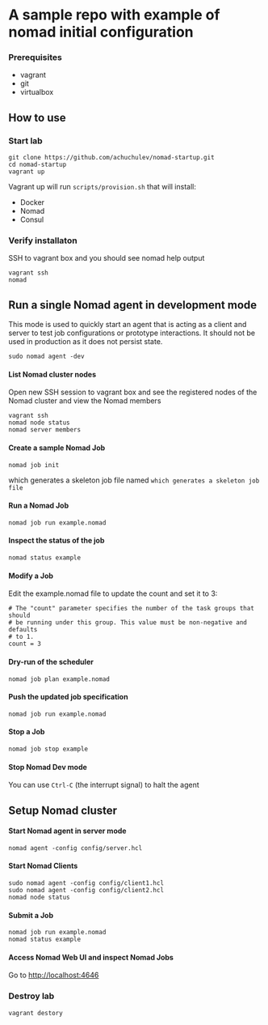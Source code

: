 # A sample repo with example of nomad initial configuration

### Prerequisites

- vagrant
- git
- virtualbox

## How to use

### Start lab

```
git clone https://github.com/achuchulev/nomad-startup.git
cd nomad-startup
vagrant up
```

Vagrant up will run `scripts/provision.sh` that will install:

- Docker
- Nomad
- Consul

### Verify installaton

SSH to vagrant box and you should see nomad help output 

```
vagrant ssh
nomad
```

## Run a single Nomad agent in development mode

This mode is used to quickly start an agent that is acting as a client and server to test job configurations or prototype interactions. It should not be used in production as it does not persist state.

```
sudo nomad agent -dev
```

#### List Nomad cluster nodes

Open new SSH session to vagrant box and see the registered nodes of the Nomad cluster and view the Nomad members

```
vagrant ssh
nomad node status
nomad server members
```

#### Create a sample Nomad Job

```
nomad job init
```

which generates a skeleton job file named `which generates a skeleton job file`

#### Run a Nomad Job

```
nomad job run example.nomad
```

#### Inspect the status of the job

```
nomad status example
```

#### Modify a Job

Edit the example.nomad file to update the count and set it to 3:

```
# The "count" parameter specifies the number of the task groups that should
# be running under this group. This value must be non-negative and defaults
# to 1.
count = 3
```
#### Dry-run of the scheduler 

```
nomad job plan example.nomad
```

#### Push the updated job specification

```
nomad job run example.nomad
```

#### Stop a Job

```
nomad job stop example
```

#### Stop Nomad Dev mode

You can use `Ctrl-C` (the interrupt signal) to halt the agent


## Setup Nomad cluster

#### Start Nomad agent in server mode

```
nomad agent -config config/server.hcl
```

#### Start Nomad Clients

```
sudo nomad agent -config config/client1.hcl
sudo nomad agent -config config/client2.hcl
nomad node status
```

#### Submit a Job

```
nomad job run example.nomad
nomad status example
```

#### Access Nomad Web UI and inspect Nomad Jobs

Go to [http://localhost:4646](http://localhost:4646)


### Destroy lab

```
vagrant destory
```


